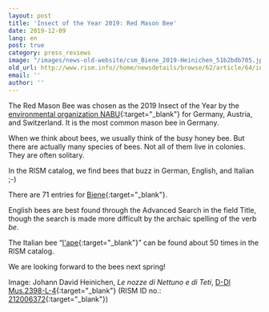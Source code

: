 ```yaml
---
layout: post
title: 'Insect of the Year 2019: Red Mason Bee'
date: 2019-12-09
lang: en
post: true
category: press_reviews
image: "/images/news-old-website/csm_Biene_2019-Heinichen_51b2bdb705.jpg"
old_url: http://www.rism.info//home/newsdetails/browse/62/article/64/insect-of-the-year-2019-red-mason-bee.html
email: ''
author: ''
---
```



The Red Mason Bee was chosen as the 2019 Insect of the Year by the [environmental organization NABU](https://www.nabu.de/news/2018/11/25571.html){:target="_blank"} for Germany, Austria, and Switzerland. It is the most common mason bee in Germany.

When we think about bees, we usually think of the busy honey bee. But there are actually many species of bees. Not all of them live in colonies. They are often solitary.

In the RISM catalog, we find bees that buzz in German, English, and Italian ;-)

There are 71 entries for [Biene](https://opac.rism.info/search?View=rism&q=biene&Language=en){:target="_blank"}.

English bees are best found through the Advanced Search in the field Title, though the search is made more difficult by the archaic spelling of the verb _be_.

The Italian bee “[l'ape](https://opac.rism.info/search?View=rism&q=l'ape&Language=en){:target="_blank"}” can be found about 50 times in the RISM catalog.

We are looking forward to the bees next spring!


Image: Johann David Heinichen, _Le nozze di Nettuno e di Teti_, [D-Dl Mus.2398-L-4](https://digital.slub-dresden.de/werkansicht/dlf/126042/){:target="_blank"} (RISM ID no.: [212006372](https://opac.rism.info/search?id=212006372&View=rism&Language=en){:target="_blank"})







<script type="text/javascript">var switchTo5x=true;</script><script type="text/javascript" src="http://w.sharethis.com/button/buttons.js"></script><script type="text/javascript">stLight.options({publisher: "9b601438-1ce1-49d8-bfd7-9cff5df54c17", doNotHash: false, doNotCopy: false, hashAddressBar: false});</script>